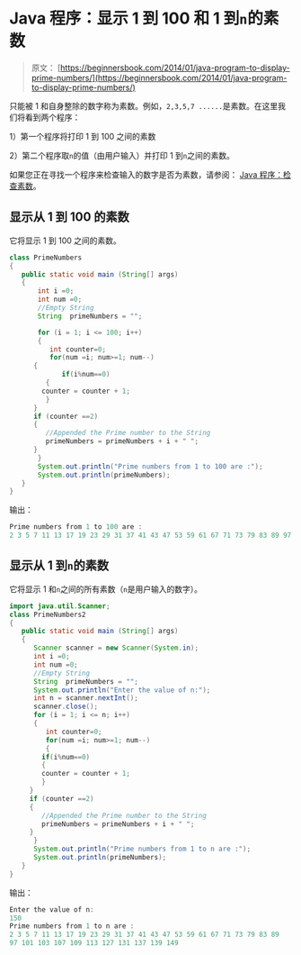 # Java 程序：显示 1 到 100 和 1 到`n`的素数

> 原文： [https://beginnersbook.com/2014/01/java-program-to-display-prime-numbers/](https://beginnersbook.com/2014/01/java-program-to-display-prime-numbers/)

只能被 1 和自身整除的数字称为素数。例如，`2,3,5,7 ......`是素数。在这里我们将看到两个程序：

1）第一个程序将打印 1 到 100 之间的素数 

2）第二个程序取`n`的值（由用户输入）并打印 1 到`n`之间的素数。

如果您正在寻找一个程序来检查输入的数字是否为素数，请参阅： [Java 程序：检查素数](https://beginnersbook.com/2014/01/java-program-to-check-prime-number/)。

## 显示从 1 到 100 的素数

它将显示 1 到 100 之间的素数。

```java
class PrimeNumbers
{
   public static void main (String[] args)
   {		
       int i =0;
       int num =0;
       //Empty String
       String  primeNumbers = "";

       for (i = 1; i <= 100; i++)         
       { 		  	  
          int counter=0; 	  
          for(num =i; num>=1; num--)
	  {
             if(i%num==0)
	     {
 		counter = counter + 1;
	     }
	  }
	  if (counter ==2)
	  {
	     //Appended the Prime number to the String
	     primeNumbers = primeNumbers + i + " ";
	  }	
       }	
       System.out.println("Prime numbers from 1 to 100 are :");
       System.out.println(primeNumbers);
   }
}
```

输出：

```java
Prime numbers from 1 to 100 are :
2 3 5 7 11 13 17 19 23 29 31 37 41 43 47 53 59 61 67 71 73 79 83 89 97
```

## 显示从 1 到`n`的素数

它将显示 1 和`n`之间的所有素数（`n`是用户输入的数字）。

```java
import java.util.Scanner;
class PrimeNumbers2
{
   public static void main (String[] args)
   {		
      Scanner scanner = new Scanner(System.in);
      int i =0;
      int num =0;
      //Empty String
      String  primeNumbers = "";
      System.out.println("Enter the value of n:");
      int n = scanner.nextInt();
      scanner.close();
      for (i = 1; i <= n; i++)  	   
      { 		 		  
         int counter=0; 		  
         for(num =i; num>=1; num--)
         {
	    if(i%num==0)
	    {
		counter = counter + 1;
	    }
	 }
	 if (counter ==2)
	 {
	    //Appended the Prime number to the String
	    primeNumbers = primeNumbers + i + " ";
	 }	
      }	
      System.out.println("Prime numbers from 1 to n are :");
      System.out.println(primeNumbers);
   }
}
```

输出：

```java
Enter the value of n:
150
Prime numbers from 1 to n are :
2 3 5 7 11 13 17 19 23 29 31 37 41 43 47 53 59 61 67 71 73 79 83 89 
97 101 103 107 109 113 127 131 137 139 149
```